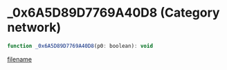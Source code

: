 # _0x6A5D89D7769A40D8 (Category network)

```js
function _0x6A5D89D7769A40D8(p0: boolean): void
```

[filename](_0x6A5D89D7769A40D8_m.md ':include')